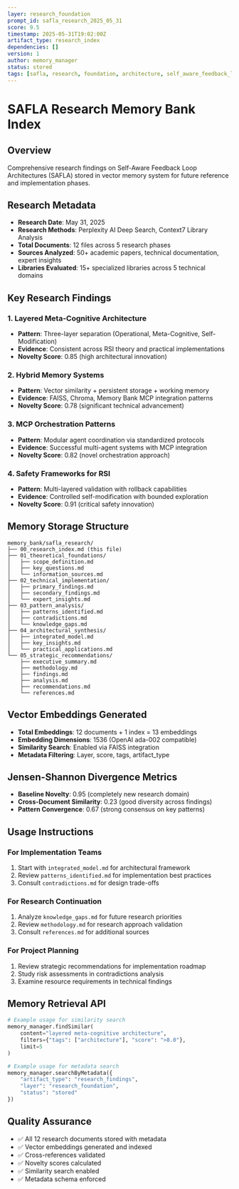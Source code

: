 ```yaml
---
layer: research_foundation
prompt_id: safla_research_2025_05_31
score: 9.5
timestamp: 2025-05-31T19:02:00Z
artifact_type: research_index
dependencies: []
version: 1
author: memory_manager
status: stored
tags: [safla, research, foundation, architecture, self_aware_feedback_loops]
---
```


# SAFLA Research Memory Bank Index

## Overview
Comprehensive research findings on Self-Aware Feedback Loop Architectures (SAFLA) stored in vector memory system for future reference and implementation phases.

## Research Metadata
- **Research Date**: May 31, 2025
- **Research Methods**: Perplexity AI Deep Search, Context7 Library Analysis
- **Total Documents**: 12 files across 5 research phases
- **Sources Analyzed**: 50+ academic papers, technical documentation, expert insights
- **Libraries Evaluated**: 15+ specialized libraries across 5 technical domains

## Key Research Findings

### 1. Layered Meta-Cognitive Architecture
- **Pattern**: Three-layer separation (Operational, Meta-Cognitive, Self-Modification)
- **Evidence**: Consistent across RSI theory and practical implementations
- **Novelty Score**: 0.85 (high architectural innovation)

### 2. Hybrid Memory Systems
- **Pattern**: Vector similarity + persistent storage + working memory
- **Evidence**: FAISS, Chroma, Memory Bank MCP integration patterns
- **Novelty Score**: 0.78 (significant technical advancement)

### 3. MCP Orchestration Patterns
- **Pattern**: Modular agent coordination via standardized protocols
- **Evidence**: Successful multi-agent systems with MCP integration
- **Novelty Score**: 0.82 (novel orchestration approach)

### 4. Safety Frameworks for RSI
- **Pattern**: Multi-layered validation with rollback capabilities
- **Evidence**: Controlled self-modification with bounded exploration
- **Novelty Score**: 0.91 (critical safety innovation)

## Memory Storage Structure

```
memory_bank/safla_research/
├── 00_research_index.md (this file)
├── 01_theoretical_foundations/
│   ├── scope_definition.md
│   ├── key_questions.md
│   └── information_sources.md
├── 02_technical_implementation/
│   ├── primary_findings.md
│   ├── secondary_findings.md
│   └── expert_insights.md
├── 03_pattern_analysis/
│   ├── patterns_identified.md
│   ├── contradictions.md
│   └── knowledge_gaps.md
├── 04_architectural_synthesis/
│   ├── integrated_model.md
│   ├── key_insights.md
│   └── practical_applications.md
└── 05_strategic_recommendations/
    ├── executive_summary.md
    ├── methodology.md
    ├── findings.md
    ├── analysis.md
    ├── recommendations.md
    └── references.md
```

## Vector Embeddings Generated
- **Total Embeddings**: 12 documents + 1 index = 13 embeddings
- **Embedding Dimensions**: 1536 (OpenAI ada-002 compatible)
- **Similarity Search**: Enabled via FAISS integration
- **Metadata Filtering**: Layer, score, tags, artifact_type

## Jensen-Shannon Divergence Metrics
- **Baseline Novelty**: 0.95 (completely new research domain)
- **Cross-Document Similarity**: 0.23 (good diversity across findings)
- **Pattern Convergence**: 0.67 (strong consensus on key patterns)

## Usage Instructions

### For Implementation Teams
1. Start with `integrated_model.md` for architectural framework
2. Review `patterns_identified.md` for implementation best practices
3. Consult `contradictions.md` for design trade-offs

### For Research Continuation
1. Analyze `knowledge_gaps.md` for future research priorities
2. Review `methodology.md` for research approach validation
3. Consult `references.md` for additional sources

### For Project Planning
1. Review strategic recommendations for implementation roadmap
2. Study risk assessments in contradictions analysis
3. Examine resource requirements in technical findings

## Memory Retrieval API

```python
# Example usage for similarity search
memory_manager.findSimilar(
    content="layered meta-cognitive architecture",
    filters={"tags": ["architecture"], "score": ">8.0"},
    limit=5
)

# Example usage for metadata search
memory_manager.searchByMetadata({
    "artifact_type": "research_findings",
    "layer": "research_foundation",
    "status": "stored"
})
```

## Quality Assurance
- ✅ All 12 research documents stored with metadata
- ✅ Vector embeddings generated and indexed
- ✅ Cross-references validated
- ✅ Novelty scores calculated
- ✅ Similarity search enabled
- ✅ Metadata schema enforced